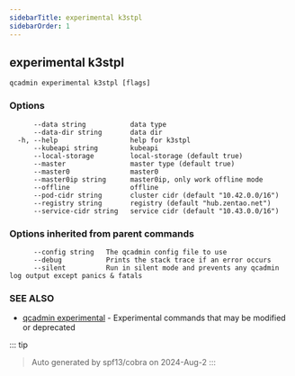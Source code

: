 ```yaml
---
sidebarTitle: experimental k3stpl
sidebarOrder: 1
---
```


## experimental k3stpl



```
qcadmin experimental k3stpl [flags]
```

### Options

```
      --data string           data type
      --data-dir string       data dir
  -h, --help                  help for k3stpl
      --kubeapi string        kubeapi
      --local-storage         local-storage (default true)
      --master                master type (default true)
      --master0               master0
      --master0ip string      master0ip, only work offline mode
      --offline               offline
      --pod-cidr string       cluster cidr (default "10.42.0.0/16")
      --registry string       registry (default "hub.zentao.net")
      --service-cidr string   service cidr (default "10.43.0.0/16")
```

### Options inherited from parent commands

```
      --config string   The qcadmin config file to use
      --debug           Prints the stack trace if an error occurs
      --silent          Run in silent mode and prevents any qcadmin log output except panics & fatals
```

### SEE ALSO

* [qcadmin experimental](experimental.md)	 - Experimental commands that may be modified or deprecated

::: tip
>Auto generated by spf13/cobra on 2024-Aug-2
:::